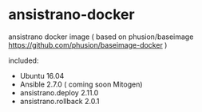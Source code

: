 # ansistrano-docker
ansistrano docker image ( based on phusion/baseimage https://github.com/phusion/baseimage-docker )

included:
 * Ubuntu 16.04
 * Ansible 2.7.0 ( coming soon Mitogen)
 * ansistrano.deploy 2.11.0
 * ansistrano.rollback 2.0.1
